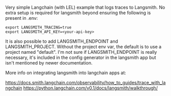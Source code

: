 Very simple Langchain (with LEL) example that logs traces to Langsmith. No extra setup is required for langsmith beyond ensuring the following is present in .env:

```
export LANGSMITH_TRACING=true
export LANGSMITH_API_KEY=<your-api-key>
```

It is also possible to add LANGSMITH_ENDPOINT and LANGSMITH_PROJECT. Without the project env var, the default is to use a project named "default". I'm not sure if LANGSMITH_ENDPOINT is really necessary, it's included in the config generator in the langsmith app but isn't mentioned by newer documentation.

More info on integrating langsmith into langchain apps at:

https://docs.smith.langchain.com/observability/how_to_guides/trace_with_langchain
https://python.langchain.com/v0.1/docs/langsmith/walkthrough/